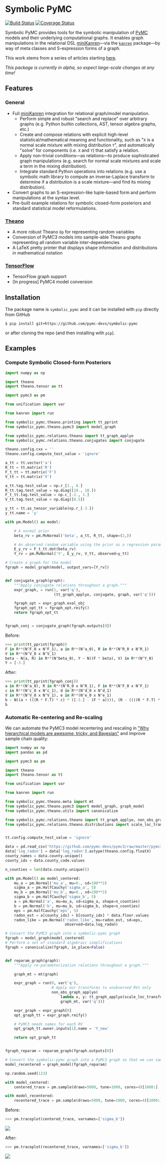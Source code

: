 # Symbolic PyMC

[![Build Status](https://travis-ci.org/pymc-devs/symbolic-pymc.svg?branch=master)](https://travis-ci.org/pymc-devs/symbolic-pymc) [![Coverage Status](https://coveralls.io/repos/github/pymc-devs/symbolic-pymc/badge.svg?branch=master)](https://coveralls.io/github/pymc-devs/symbolic-pymc?branch=master)


Symbolic PyMC provides tools for the symbolic manipulation of [PyMC](https://github.com/pymc-devs) models and their underlying computational graphs.  It enables graph manipulations in the relational DSL [miniKanren](http://minikanren.org/)&mdash;via the [`kanren`](https://github.com/logpy/logpy) package&mdash;by way of meta classes and S-expression forms of a graph.

This work stems from a series of articles starting [here](https://brandonwillard.github.io/a-role-for-symbolic-computation-in-the-general-estimation-of-statistical-models.html).

*This package is currently in alpha, so expect large-scale changes at any time!*

## Features

### General

* Full [miniKanren](http://minikanren.org/) integration for relational graph/model manipulation.
  - Perform simple and robust "search and replace" over arbitrary graphs (e.g. Python builtin collections, AST, tensor algebra graphs, etc.)
  - Create and compose relations with explicit high-level statistical/mathematical meaning and functionality, such as "`X` is a normal scale mixture with mixing distribution `Y`", and automatically "solve" for components (i.e. `X` and `Y`) that satisfy a relation.
  - Apply non-trivial conditions&mdash;as relations&mdash;to produce sophisticated graph manipulations (e.g. search for normal scale mixtures and scale a term in the mixing distribution).
  - Integrate standard Python operations into relations (e.g. use a symbolic math library to compute an inverse-Laplace transform to determine if a distribution is a scale mixture&mdash;and find its mixing distribution).
* Convert graphs to an S-expression-like tuple-based form and perform manipulations at the syntax level.
* Pre-built example relations for symbolic closed-form posteriors and standard statistical model reformulations.

### [Theano](https://github.com/Theano/Theano)

* A more robust Theano `Op` for representing random variables
* Conversion of PyMC3 models into sample-able Theano graphs representing all random variable inter-dependencies
* A LaTeX pretty printer that displays shape information and distributions in mathematical notation

### [TensorFlow](https://github.com/tensorflow/tensorflow)

* TensorFlow graph support
* [In progress] PyMC4 model conversion

## Installation

The package name is `symbolic_pymc` and it can be installed with `pip` directly from GitHub
```shell
$ pip install git+https://github.com/pymc-devs/symbolic-pymc
```
or after cloning the repo (and then installing with `pip`).

## Examples
### Compute Symbolic Closed-form Posteriors

```python
import numpy as np

import theano
import theano.tensor as tt

import pymc3 as pm

from unification import var

from kanren import run

from symbolic_pymc.theano.printing import tt_pprint
from symbolic_pymc.theano.pymc3 import model_graph

from symbolic_pymc.relations.theano import tt_graph_applyo
from symbolic_pymc.relations.theano.conjugates import conjugate

theano.config.cxx = ''
theano.config.compute_test_value = 'ignore'

a_tt = tt.vector('a')
R_tt = tt.matrix('R')
F_t_tt = tt.matrix('F')
V_tt = tt.matrix('V')

a_tt.tag.test_value = np.r_[1., 0.]
R_tt.tag.test_value = np.diag([10., 10.])
F_t_tt.tag.test_value = np.c_[-2., 1.]
V_tt.tag.test_value = np.diag([0.5])

y_tt = tt.as_tensor_variable(np.r_[-3.])
y_tt.name = 'y'

with pm.Model() as model:

    # A normal prior
    beta_rv = pm.MvNormal('beta', a_tt, R_tt, shape=(2,))

    # An observed random variable using the prior as a regression parameter
    E_y_rv = F_t_tt.dot(beta_rv)
    Y_rv = pm.MvNormal('Y', E_y_rv, V_tt, observed=y_tt)

# Create a graph for the model
fgraph = model_graph(model, output_vars=[Y_rv])


def conjugate_graph(graph):
    """Apply conjugate relations throughout a graph."""
    expr_graph, = run(1, var('q'),
                      (tt_graph_applyo, conjugate, graph, var('q')))

    fgraph_opt = expr_graph.eval_obj
    fgraph_opt_tt = fgraph_opt.reify()
    return fgraph_opt_tt


fgraph_conj = conjugate_graph(fgraph.outputs[0])
```

Before:
```python
>>> print(tt_pprint(fgraph))
F in R**(N^F_0 x N^F_1), a in R**(N^a_0), R in R**(N^R_0 x N^R_1)
V in R**(N^V_0 x N^V_1)
beta ~ N(a, R) in R**(N^beta_0), Y ~ N((F * beta), V) in R**(N^Y_0)
Y = [-3.]
```

After:
```python
>>> print(tt_pprint(fgraph_conj))
a in R**(N^a_0), R in R**(N^R_0 x N^R_1), F in R**(N^F_0 x N^F_1)
c in R**(N^c_0 x N^c_1), d in R**(N^d_0 x N^d_1)
V in R**(N^V_0 x N^V_1), e in R**(N^e_0 x N^e_1)
b ~ N((a + (((R * F.T) * c) * ([-3.] - (F * a)))), (R - ((((R * F.T) * d) * (V + (F * (R * F.T)))) * ((R * F.T) * e).T))) in R**(N^b_0)
b
```

### Automatic Re-centering and Re-scaling

We can automate the PyMC3 model recentering and rescaling in ["Why hierarchical models are awesome, tricky, and Bayesian"](https://twiecki.io/blog/2017/02/08/bayesian-hierchical-non-centered/) and improve sample chain quality:

```python
import numpy as np
import pandas as pd

import pymc3 as pm

import theano
import theano.tensor as tt

from unification import var

from kanren import run

from symbolic_pymc.theano.meta import mt
from symbolic_pymc.theano.pymc3 import model_graph, graph_model
from symbolic_pymc.theano.utils import canonicalize

from symbolic_pymc.relations.theano import tt_graph_applyo, non_obs_graph_applyo
from symbolic_pymc.relations.theano.distributions import scale_loc_transform


tt.config.compute_test_value = 'ignore'

data = pd.read_csv('https://github.com/pymc-devs/pymc3/raw/master/pymc3/examples/data/radon.csv')
data['log_radon'] = data['log_radon'].astype(theano.config.floatX)
county_names = data.county.unique()
county_idx = data.county_code.values

n_counties = len(data.county.unique())

with pm.Model() as model_centered:
    mu_a = pm.Normal('mu_a', mu=0., sd=100**2)
    sigma_a = pm.HalfCauchy('sigma_a', 5)
    mu_b = pm.Normal('mu_b', mu=0., sd=100**2)
    sigma_b = pm.HalfCauchy('sigma_b', 5)
    a = pm.Normal('a', mu=mu_a, sd=sigma_a, shape=n_counties)
    b = pm.Normal('b', mu=mu_b, sd=sigma_b, shape=n_counties)
    eps = pm.HalfCauchy('eps', 5)
    radon_est = a[county_idx] + b[county_idx] * data.floor.values
    radon_like = pm.Normal('radon_like', mu=radon_est, sd=eps,
                           observed=data.log_radon)

# Convert the PyMC3 graph into a symbolic-pymc graph
fgraph = model_graph(model_centered)
# Perform a set of standard algebraic simplifications
fgraph = canonicalize(fgraph, in_place=False)


def reparam_graph(graph):
    """Apply re-parameterization relations throughout a graph."""

    graph_mt = mt(graph)

    expr_graph = run(0, var('q'),
                     # Apply our transforms to unobserved RVs only
                     non_obs_graph_applyo(
                         lambda x, y: tt_graph_applyo(scale_loc_transform, x, y),
                         graph_mt, var('q')))

    expr_graph = expr_graph[0]
    opt_graph_tt = expr_graph.reify()

    # PyMC3 needs names for each RV
    opt_graph_tt.owner.inputs[1].name = 'Y_new'

    return opt_graph_tt


fgraph_reparam = reparam_graph(fgraph.outputs[0])

# Convert the symbolic-pymc graph into a PyMC3 graph so that we can sample it
model_recentered = graph_model(fgraph_reparam)

np.random.seed(123)

with model_centered:
    centered_trace = pm.sample(draws=5000, tune=1000, cores=4)[1000:]

with model_recentered:
    recentered_trace = pm.sample(draws=5000, tune=1000, cores=4)[1000:]
```

Before:
```python
>>> pm.traceplot(centered_trace, varnames=['sigma_b'])
```
![](images/centered_trace.png)

After:
```python
>>> pm.traceplot(recentered_trace, varnames=['sigma_b'])
```
![](images/recentered_trace.png)
